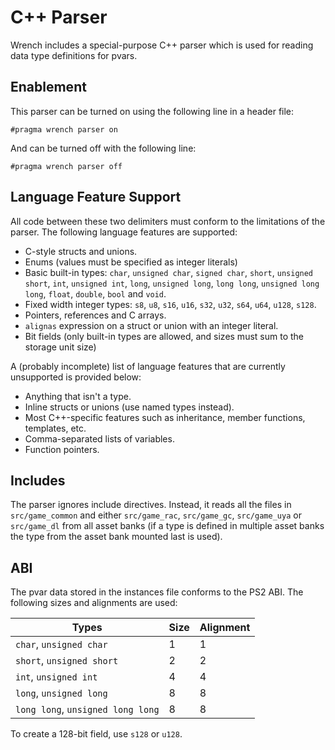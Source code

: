 # C++ Parser

Wrench includes a special-purpose C++ parser which is used for reading data type definitions for pvars.

## Enablement

This parser can be turned on using the following line in a header file:

```
#pragma wrench parser on
```

And can be turned off with the following line:

```
#pragma wrench parser off
```

## Language Feature Support

All code between these two delimiters must conform to the limitations of the parser. The following language features are supported:

- C-style structs and unions.
- Enums (values must be specified as integer literals)
- Basic built-in types: `char`, `unsigned char`, `signed char`, `short`, `unsigned short`, `int`, `unsigned int`, `long`, `unsigned long`, `long long`, `unsigned long long`, `float`, `double`, `bool` and `void`.
- Fixed width integer types: `s8`, `u8`, `s16`, `u16`, `s32`, `u32`, `s64`, `u64`, `u128`, `s128`.
- Pointers, references and C arrays.
- `alignas` expression on a struct or union with an integer literal.
- Bit fields (only built-in types are allowed, and sizes must sum to the storage unit size)

A (probably incomplete) list of language features that are currently unsupported is provided below:

- Anything that isn't a type.
- Inline structs or unions (use named types instead).
- Most C++-specific features such as inheritance, member functions, templates, etc.
- Comma-separated lists of variables.
- Function pointers.

## Includes

The parser ignores include directives. Instead, it reads all the files in `src/game_common` and either `src/game_rac`, `src/game_gc`, `src/game_uya` or `src/game_dl` from all asset banks (if a type is defined in multiple asset banks the type from the asset bank mounted last is used).

## ABI

The pvar data stored in the instances file conforms to the PS2 ABI. The following sizes and alignments are used:

| Types                             | Size | Alignment |
| --------------------------------- | ---- | --------- |
| `char`, `unsigned char`           | 1    | 1         |
| `short`, `unsigned short`         | 2    | 2         |
| `int`, `unsigned int`             | 4    | 4         |
| `long`, `unsigned long`           | 8    | 8         |
| `long long`, `unsigned long long` | 8    | 8         |

To create a 128-bit field, use `s128` or `u128`.
